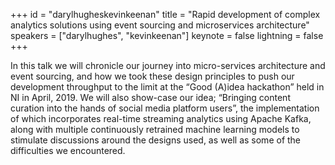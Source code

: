 ﻿+++
id = "darylhugheskevinkeenan"
title = "Rapid development of complex analytics solutions using event sourcing and microservices architecture"
speakers = ["darylhughes", "kevinkeenan"]
keynote = false
lightning = false
+++

In this talk we will chronicle our journey into micro-services architecture and event sourcing, and how we took these design principles to push our development throughput to the limit at the “Good (A)idea hackathon” held in NI in April, 2019. We will also show-case our idea; “Bringing content curation into the hands of social media platform users”, the implementation of which incorporates real-time streaming analytics using Apache Kafka, along with multiple continuously retrained machine learning models to stimulate discussions around the designs used, as well as some of the difficulties we encountered.